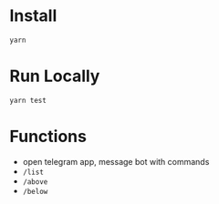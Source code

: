 # Install
```yarn```
# Run Locally 
```yarn test```
# Functions 

- open telegram app, message bot with commands 
- ```/list```
- ```/above``` <symbol> <price>
- ```/below``` <symbol> <price>